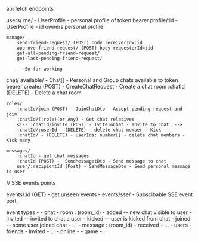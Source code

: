 api fetch endpoints

users/
	me/ - UserProfile - personal profile of token bearer
	profile/:id - UserProfile - id owners personal profile
	
	manage/
		send-friend-request/ (POST) body receiverId=:id
		approve-friend-request/ (POST) body requesterId=:id
		get-all-pending-friend-request/
		get-last-pending-friend-request/

		-- So far working


chat/
	available/ - Chat[] - Personal and Group chats available to token bearer
	create/ (POST) - CreateChatRequest - Create a chat room
	:chatId (DELETE) - Delete a chat room

	roles/
		:chatId/join (POST) - JoinChatDto - Accept pending request and join
		:chatId/(:role)(or Any) - Get chat relatives
		<!-- :chatId/invite (POST) - IviteToChat - Invite to chat  -->
		:chatId/:userId - (DELETE) - delete chat member - Kick
		:chatId/ - (DELETE) - userIds: number[] - delete chat members - Kick many
	
	messages/
		:chatId - get chat messages
		:chatId (POST) -  SendMessagetDto - Send message to chat
		user/:recipientId (Post) - SendMessageDto - Send personal message to user
	

// SSE events points

events/:id (GET) - get unseen events - 
events/sse/ - Subscibable SSE event port

event types - 
	- chat
		- room : (room_id)
			- added -- new chat visible to user
			- invited -- invited to chat a user
			- kicked -- user is kicked from chat
			- joined -- some user joined chat
			- ...
		- message : (room_id)
			- received
			- ...
	- users
		- friends
			- invited
			- ...
		- online
			- 
	- game
		-...

